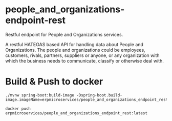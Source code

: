 # people_and_organizations-endpoint-rest
Restful endpoint for People and Organizations services.

 A restful HATEOAS based API for handling data about People and Organizations. The people and organizations could be employees,
 customers, rivals, partners, suppliers or anyone, or any organization with which the business needs to communicate, classify or 
 otherwise deal with.


# Build & Push to docker
 
    ./mvnw spring-boot:build-image -Dspring-boot.build-image.imageName=erpmicroservices/people_and_organizations_endpoint_rest
    
    docker push erpmicroservices/people_and_organizations_endpoint_rest:latest

